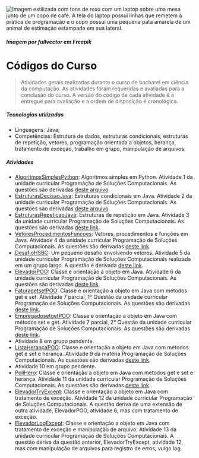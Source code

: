 ![Imagem estilizada com tons de roxo com um laptop sobre uma mesa junto de um copo de café. A tela do laptop possui linhas que remetem à prática de programação e o copo possui uma pequena pata amarela de um animal de estimação estampada em sua lateral.](https://github.com/MattNogueira/CS-Codes/assets/68824409/edfe3096-ce6f-4c2f-88bf-0f3cac3d27d5)
##### *Imagem por fullvector em Freepik*

# Códigos do Curso
> Atividades gerais realizadas durante o curso de bacharel em ciência da computação. As atividades foram requeridas e avaliadas para a conclusão do curso. A versão do código de cada atividade é a entregue para avaliação e a ordem de disposição é cronológica.
##### Tecnologias utilizadas
- Linguagens: Java;
- Competências: Estrutura de dados, estruturas condicionais, estruturas de repetição, vetores, programação orientada a objetos, herança, tratamento de exceção, trabalho em grupo, manipulação de arquivos.
##### Atividades
- [AlgoritmosSimplesPython](https://github.com/MattNogueira/CS-Codes/tree/main/AlgoritmosSimplesPython): Algoritmos simples em Python. Atividade 1 da unidade curricular Programação de Soluções Computacionais. As questões são derivadas [deste arquivo](https://docs.google.com/document/d/1u575pBvshdoXfwUVSfCWFbrqmmnT_oa0IayQNBCAe9Y/edit?usp=sharing).
- [EstruturasDecisaoJava](https://github.com/MattNogueira/CS-Codes/tree/main/EstruturasDecisaoJava): Estruturas condicionais em Java. Atividade 2 da unidade curricular Programação de Soluções Computacionais. As questões são derivadas [deste arquivo](https://docs.google.com/document/d/1DzrxZJ84K93h5aKyMrLIkQ72j50zmgR6Ow8C_9OqmuM/edit).
- [EstruturasRepeticaoJava](https://github.com/MattNogueira/CS-Codes/tree/main/EstruturasRepeticaoJava): Estruturas de repetição em Java. Atividade 3 da unidade curricular Programação de Soluções Computacionais. As questões são derivadas [deste link](https://wiki.python.org.br/EstruturaDeRepeticao).
- [VetoresProcedimentosFuncoes](https://github.com/MattNogueira/CS-Codes/tree/main/VetoresProcedimentosFuncoes): Vetores, procedimentos e funções em Java. Atividade 4 da unidade curricular Programação de Soluções Computacionais. As questões são derivadas [deste link](https://docs.google.com/document/d/1t4JT8VsNWuPi4gONpbJdUsKV1AYmXzhF/edit?pli=1).
- [DesafioHSBC](https://github.com/MattNogueira/CS-Codes/tree/main/DesafioHSBC): Um pequeno desafio envolvendo vetores. Atividade 5 da unidade curricular Programação de Soluções Computacionais realizada em um grupo largo. A questão é derivada [deste link](https://drive.google.com/file/d/14bCWVdUes-W3SNZrI-5i6kSyEyexQ3DZ/view).
- [ElevadorPOO](https://github.com/MattNogueira/CS-Codes/tree/main/ElevadorPOO): Classe e orientação a objeto em Java. Atividade 6 da unidade curricular Programação de Soluções Computacionais. As questões são derivadas [deste link](https://docs.google.com/document/d/1B3lvOxGMOf3349fYrRSQFTabI1gjwYAPhudHOqiU24Q/edit?usp=sharing).
- [FaturagetsetPOO](https://github.com/MattNogueira/CS-Codes/tree/main/FaturagetsetPOO): Classe e orientação a objeto em Java com métodos get e set. Atividade 7 parcial, 1° Questão da unidade curricular Programação de Soluções Computacionais. As questões são derivadas [deste link](https://docs.google.com/document/d/1NzW0j2tgukRP-KEH3qla0x8wrDIBZGm7m3-_w0gcI_g/edit).
- [EmpregadosetgetPOO](https://github.com/MattNogueira/CS-Codes/tree/main/EmpregadosetgetPOO): Classe e orientação a objeto em Java com métodos set e get. Atividade 7 parcial, 2° Questão da unidade curricular Programação de Soluções Computacionais. As questões são derivadas [deste link](https://docs.google.com/document/d/1NzW0j2tgukRP-KEH3qla0x8wrDIBZGm7m3-_w0gcI_g/edit).
- Atividade 8 em grupo pendente.
- [ListaHerançaPOO](https://github.com/MattNogueira/CS-Codes/tree/main/ListaHerancaPOO): Classe e orientação a objeto em Java com métodos get e set e herança. Atividade 9 da matéria Programação de Soluções Computacionais. As questões são derivadas [deste link](https://docs.google.com/document/d/1AWWr8Omu0gsfHFrB78zQFcnd-u-EjX8j/edit).
- Atividade 10 em grupo pendente.
- [PoliHero](https://github.com/MattNogueira/CS-Codes/tree/main/PoliHero): Classe e orientação a objeto em Java com métodos get e set e herança. Atividade 11 da unidade curricular Programação de Soluções Computacionais. As questões são derivadas [deste link](https://docs.google.com/document/d/13xq9VL2AI2VO3nw5aIUe96lcmb8h9RO8/edit?usp=sharing&ouid=111020856611809207124&rtpof=true&sd=true).
- [ElevadorTryExcept](https://github.com/MattNogueira/CS-Codes/tree/main/ElevadorTryExcept): Classe e orientação a objeto em Java com tratamento de exceção. Atividade 12 da unidade curricular Programação de Soluções Computacionais. A questão deriva de uma extensão de outra atividade, ElevadorPOO, atividade 6, mas com tratamento de exceção.
- [ElevadorLogExcept](https://github.com/MattNogueira/CS-Codes/tree/main/ElevadorLogExcept): Classe e orientação a objeto em Java com tratamento de exceção e manipulação de arquivo. Atividade 13 da unidade curricular Programação de Soluções Computacionais. A questão deriva da questão anterior, ElevadorTryExcept, atividade 12, mas com manipulação de arquivos para registro de erros, vulgo log.
